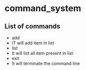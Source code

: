 # command_system
## List of commands
* add
 * IT will add item in list
* list
 * It will list all item present in list
* exit
 * It will terminate the command line
